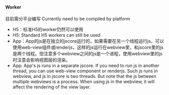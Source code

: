#### Worker

目前需分平台编写
Currently need to be compiled by platform

- H5：标准H5的worker仍然可以使用
- H5: Standard H5 workers can still be used
- App：App的js是在独立的jscore运行的，如果需要在另一个线程运行js，可以使用web-view组件或renderjs，这样的js运行在webview里，和jscore里的js是两个线程。但注意多个webview之间的js是一个进程，使用webview里的js时注意会影响视图层的渲染。
- App: App's js runs in a separate jscore. If you need to run js in another thread, you can use web-view component or renderjs. Such js runs in webview, and js in jscore is two threads. But note that the js between multiple webviews is a process. When using js in the webview, it will affect the rendering of the view layer.